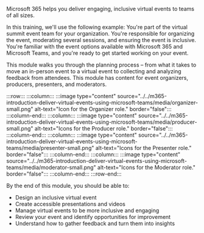 Microsoft 365 helps you deliver engaging, inclusive virtual events to teams of all sizes.

In this training, we'll use the following example: You're part of the virtual summit event team for your organization. You're responsible for organizing the event,  moderating several sessions, and ensuring the event is inclusive. You're familiar with the event options available with Microsoft 365 and Microsoft Teams, and you're ready to get started working on your event.

This module walks you through the planning process – from what it takes to move an in-person event to a virtual event to collecting and analyzing feedback from attendees. This module has content for event organizers, producers, presenters, and moderators.


:::row:::
    :::column:::
        :::image type="content" source="../../m365-introduction-deliver-virtual-events-using-microsoft-teams/media/organizer-small.png" alt-text="Icon for the Organizer role." border="false":::
    :::column-end:::
    :::column:::
        :::image type="content" source="../../m365-introduction-deliver-virtual-events-using-microsoft-teams/media/producer-small.png" alt-text="Icons for the Producer role." border="false":::
    :::column-end:::
    :::column:::
        :::image type="content" source="../../m365-introduction-deliver-virtual-events-using-microsoft-teams/media/presenter-small.png" alt-text="Icons for the Presenter role." border="false":::
    :::column-end:::
    :::column:::
        :::image type="content" source="../../m365-introduction-deliver-virtual-events-using-microsoft-teams/media/moderator-small.png" alt-text="Icons for the Moderator role." border="false":::
    :::column-end:::
:::row-end:::

By the end of this module, you should be able to:

- Design an inclusive virtual event
- Create accessible presentations and videos
- Manage virtual events to be more inclusive and engaging
- Review your event and identify opportunities for improvement
- Understand how to gather feedback and turn them into insights
